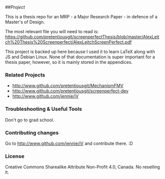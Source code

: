 ##_Project_

This is a thesis repo for an MRP - a Major Research Paper - in defence of a Master's of Design.

The most relevant file you will need to read is:
https://github.com/pretentiousgit/screenperfectThesis/blob/master/AlexLeitch%20Thesis%20Screenperfect/AlexLeitchScreenPerfect.pdf

This project is backed up here because I used it to learn LaTeX along with JS and Debian Linux. None of that documentation is super important for a thesis paper, however, so it is mainly stored in the appendices.

### Related Projects

* http://www.github.com/pretentiousgit/MechanismFMV
* http://www.github.com/pretentiousgit/screenperfect-dev
* http://www.github.com/jennie/iV


### Troubleshooting & Useful Tools
Don't go to grad school.

### Contributing changes
Go to http://www.github.com/jennie/iV and contribute there. :D

### License

Creative Commons Sharealike Attribute Non-Profit 4.0, Canada. No reselling it.